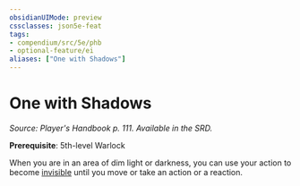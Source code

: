 ```yaml
---
obsidianUIMode: preview
cssclasses: json5e-feat
tags:
- compendium/src/5e/phb
- optional-feature/ei
aliases: ["One with Shadows"]
---
```

# One with Shadows
*Source: Player's Handbook p. 111. Available in the SRD.*  

**Prerequisite**: 5th-level Warlock

When you are in an area of dim light or darkness, you can use your action to become [invisible](rules/conditions.md#invisible) until you move or take an action or a reaction.